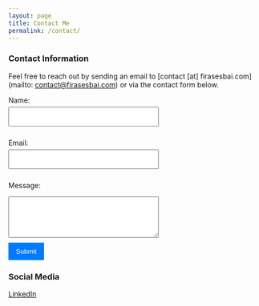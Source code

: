 ```yaml
---
layout: page
title: Contact Me
permalink: /contact/
---
```


<style>
   .success-message {
      background-color: #4CAF50;
      color: white;
      padding: 10px;
      border-radius: 5px;
      display: flex;
      justify-content: space-between;
      align-items: center;
      width: 300px;
      margin-top: 20px;
  }
  .close-button {
      cursor: pointer;
  }
   form {
      width: 300px; 
      margin: 0; 
      margin-bottom: 20px;
   }
   label {
      display: block; 
      margin-bottom: 5px; 
   }
   input[type="text"],
   input[type="email"],
   textarea {
      width: 100%; 
      padding: 10px; 
      margin-bottom: 10px;
   }
   input[type="submit"] {
      background-color: #007bff; 
      color: white;
      padding: 10px 15px;
      border: none;
      cursor: pointer;
}
</style>

### Contact Information ###

Feel free to reach out by sending an email to [contact [at] firasesbai.com](mailto: contact@firasesbai.com) or via the contact form below. 

<iframe 
   name="hidden_iframe" 
   id="hidden_iframe" 
   style="display:none;" 
   onload="if(submitted) showSuccessMessage();"
   >
</iframe>
<form 
   class="form" 
   action="https://docs.google.com/forms/u/0/d/e/1FAIpQLSfrEK20RJFo5cfXwhTIt0r7h26_B3Vx1ER07gI4IIz3J3Dbmw/formResponse" 
   target="hidden_iframe" 
   onsubmit="submitted=true; "
   method="POST"
>
   <label for="name">Name:</label>
   <input type="text" id="name" name="entry.2005620554">

   <label for="email">Email:</label>
   <input type="email" id="email" name="entry.1045781291" required>

   <label for="message">Message:</label>
   <textarea id="message" name="entry.839337160" rows="4"></textarea>

   <input type="submit" value="Submit">
</form>

<script>
   var submitted=false;

   function showSuccessMessage() {
      var successMessage = document.createElement('div');
      successMessage.className = 'success-message';

      successMessage.innerHTML = 'Thank you for reaching out! I will get back to you as soon as possible.<span class="close-button" onclick="closeSuccessMessage()">X</span>';

      var form = document.querySelector('.form');
      form.appendChild(successMessage);
  }

   function closeSuccessMessage() {
      location.reload();
   }
</script>

### Social Media ###

[LinkedIn](https://www.linkedin.com/in/firas-esbai/)